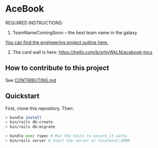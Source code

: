# AceBook

REQUIRED INSTRUCTIONS:

1. TeamNameComingSoon – the best team name in the galaxy

[You can find the engineering project outline here.](https://github.com/makersacademy/course/tree/master/engineering_projects/rails)


2. The card wall is here: https://trello.com/b/xrhvWkLN/acebook-tncs



## How to contribute to this project
See [CONTRIBUTING.md](CONTRIBUTING.md)

## Quickstart

First, clone this repository. Then:

```bash
> bundle install
> bin/rails db:create
> bin/rails db:migrate

> bundle exec rspec # Run the tests to ensure it works
> bin/rails server # Start the server at localhost:3000
```
